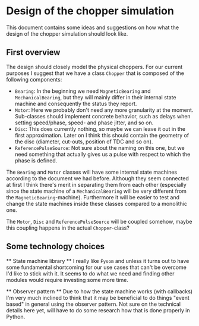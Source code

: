 # Design of the chopper simulation

This document contains some ideas and suggestions on how what the design of the chopper simulation should look like.

## First overview

The design should closely model the physical choppers. For our current purposes I suggest that we have a class `Chopper` that is composed of the following components:

 - `Bearing`: In the beginning we need `MagneticBearing` and `MechanicalBearing`, but they will mainly differ in their internal state machine and consequently the status they report.
 - `Motor`: Here we probably don't need any more granularity at the moment. Sub-classes should implement concrete behavior, such as delays when setting speed/phase, speed- and phase jitter, and so on.
 - `Disc`: This does currently nothing, so maybe we can leave it out in the first approximation. Later on I think this should contain the geometry of the disc (diameter, cut-outs, position of TDC and so on).
 - `ReferencePulseSource`: Not sure about the naming on this one, but we need something that actually gives us a pulse with respect to which the phase is defined.
 
The `Bearing` and `Motor` classes will have some internal state machines according to the document we had before. Although they seem connected at first I think there's merit in separating them from each other (especially since the state machine of a `MechanicalBearing` will be very different from the `MagneticBearing`-machine). Furthermore it will be easier to test and change the state machines inside these classes compared to a monolithic one.

The `Motor`, `Disc` and `ReferencePulseSource` will be coupled somehow, maybe this coupling happens in the actual `Chopper`-class?

## Some technology choices

** State machine library **
I really like `Fysom` and unless it turns out to have some fundamental shortcoming for our use cases that can't be overcome I'd like to stick with it. It seems to do what we need and finding other modules would require investing some more time.

** Observer pattern **
Due to how the state machine works (with callbacks) I'm very much inclined to think that it may be beneficial to do things "event based" in general using the observer pattern. Not sure on the technical details here yet, will have to do some research how that is done properly in Python.


